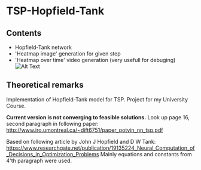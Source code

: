 # TSP-Hopfield-Tank

## Contents
* Hopfield-Tank network
* 'Heatmap image' generation for given step
* 'Heatmap over time' video generation (very usefull for debuging)
![Alt Text](https://github.com/MacStan/TSP-Hopfield-Tank/res/output.gif)

## Theoretical remarks
Implementation of Hopfield-Tank model for TSP. Project for my University Course.

**Current version is not converging to feasible solutions.**
Look up page 16, second paragraph in following paper:
http://www.iro.umontreal.ca/~dift6751/paper_potvin_nn_tsp.pdf

Based on following article by John J Hopfield and D W Tank:
https://www.researchgate.net/publication/19135224_Neural_Computation_of_Decisions_in_Optimization_Problems
Mainly equations and constants from 4'th paragraph were used.






